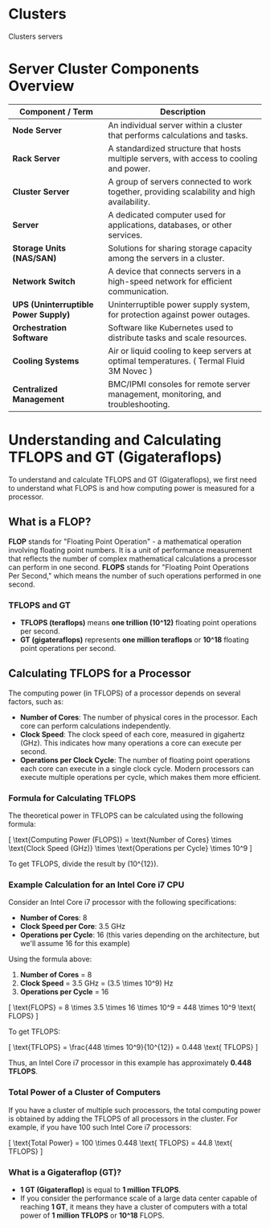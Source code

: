 # Clusters
Clusters servers 

# Server Cluster Components Overview

| Component / Term           | Description                                                         |
|----------------------------|---------------------------------------------------------------------|
| **Node Server**            | An individual server within a cluster that performs calculations and tasks. |
| **Rack Server**            | A standardized structure that hosts multiple servers, with access to cooling and power. |
| **Cluster Server**         | A group of servers connected to work together, providing scalability and high availability. |
| **Server**                  | A dedicated computer used for applications, databases, or other services. |
| **Storage Units (NAS/SAN)** | Solutions for sharing storage capacity among the servers in a cluster. |
| **Network Switch**         | A device that connects servers in a high-speed network for efficient communication. |
| **UPS (Uninterruptible Power Supply)** | Uninterruptible power supply system, for protection against power outages. |
| **Orchestration Software** | Software like Kubernetes used to distribute tasks and scale resources. |
| **Cooling Systems**        | Air or liquid cooling to keep servers at optimal temperatures. ( Termal Fluid 3M Novec ) |
| **Centralized Management** | BMC/IPMI consoles for remote server management, monitoring, and troubleshooting. |



# Understanding and Calculating TFLOPS and GT (Gigateraflops)

To understand and calculate TFLOPS and GT (Gigateraflops), we first need to understand what FLOPS is and how computing power is measured for a processor.

## What is a FLOP?
**FLOP** stands for "Floating Point Operation" - a mathematical operation involving floating point numbers. It is a unit of performance measurement that reflects the number of complex mathematical calculations a processor can perform in one second.
**FLOPS** stands for "Floating Point Operations Per Second," which means the number of such operations performed in one second.

### TFLOPS and GT
- **TFLOPS (teraflops)** means **one trillion (10^12)** floating point operations per second.
- **GT (gigateraflops)** represents **one million teraflops** or **10^18** floating point operations per second.

## Calculating TFLOPS for a Processor
The computing power (in TFLOPS) of a processor depends on several factors, such as:

- **Number of Cores**: The number of physical cores in the processor. Each core can perform calculations independently.
- **Clock Speed**: The clock speed of each core, measured in gigahertz (GHz). This indicates how many operations a core can execute per second.
- **Operations per Clock Cycle**: The number of floating point operations each core can execute in a single clock cycle. Modern processors can execute multiple operations per cycle, which makes them more efficient.

### Formula for Calculating TFLOPS
The theoretical power in TFLOPS can be calculated using the following formula:

\[
\text{Computing Power (FLOPS)} = \text{Number of Cores} \times \text{Clock Speed (GHz)} \times \text{Operations per Cycle} \times 10^9
\]

To get TFLOPS, divide the result by \(10^{12}\).

### Example Calculation for an Intel Core i7 CPU
Consider an Intel Core i7 processor with the following specifications:

- **Number of Cores**: 8
- **Clock Speed per Core**: 3.5 GHz
- **Operations per Cycle**: 16 (this varies depending on the architecture, but we'll assume 16 for this example)

Using the formula above:

1. **Number of Cores** = 8
2. **Clock Speed** = 3.5 GHz = \(3.5 \times 10^9\) Hz
3. **Operations per Cycle** = 16

\[
\text{FLOPS} = 8 \times 3.5 \times 16 \times 10^9 = 448 \times 10^9 \text{ FLOPS}
\]

To get TFLOPS:

\[
\text{TFLOPS} = \frac{448 \times 10^9}{10^{12}} = 0.448 \text{ TFLOPS}
\]

Thus, an Intel Core i7 processor in this example has approximately **0.448 TFLOPS**.

### Total Power of a Cluster of Computers
If you have a cluster of multiple such processors, the total computing power is obtained by adding the TFLOPS of all processors in the cluster. For example, if you have 100 such Intel Core i7 processors:

\[
\text{Total Power} = 100 \times 0.448 \text{ TFLOPS} = 44.8 \text{ TFLOPS}
\]

### What is a Gigateraflop (GT)?
- **1 GT (Gigateraflop)** is equal to **1 million TFLOPS**.
- If you consider the performance scale of a large data center capable of reaching **1 GT**, it means they have a cluster of computers with a total power of **1 million TFLOPS** or **10^18** FLOPS.














